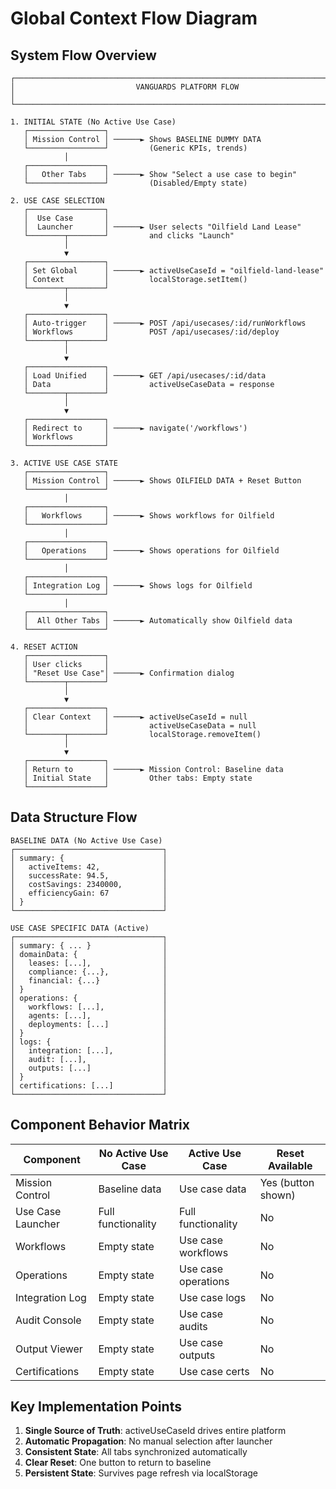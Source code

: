 # Global Context Flow Diagram

## System Flow Overview

```
┌─────────────────────────────────────────────────────────────────────────────┐
│                           VANGUARDS PLATFORM FLOW                            │
└─────────────────────────────────────────────────────────────────────────────┘

1. INITIAL STATE (No Active Use Case)
   ┌─────────────────┐
   │ Mission Control │ ──────► Shows BASELINE DUMMY DATA
   └─────────────────┘         (Generic KPIs, trends)
            │
   ┌─────────────────┐
   │   Other Tabs    │ ──────► Show "Select a use case to begin"
   └─────────────────┘         (Disabled/Empty state)

2. USE CASE SELECTION
   ┌─────────────────┐
   │  Use Case       │
   │  Launcher       │ ──────► User selects "Oilfield Land Lease"
   └────────┬────────┘         and clicks "Launch"
            │
            ▼
   ┌─────────────────┐
   │ Set Global      │ ──────► activeUseCaseId = "oilfield-land-lease"
   │ Context         │         localStorage.setItem()
   └────────┬────────┘
            │
            ▼
   ┌─────────────────┐
   │ Auto-trigger    │ ──────► POST /api/usecases/:id/runWorkflows
   │ Workflows       │         POST /api/usecases/:id/deploy
   └────────┬────────┘
            │
            ▼
   ┌─────────────────┐
   │ Load Unified    │ ──────► GET /api/usecases/:id/data
   │ Data            │         activeUseCaseData = response
   └────────┬────────┘
            │
            ▼
   ┌─────────────────┐
   │ Redirect to     │ ──────► navigate('/workflows')
   │ Workflows       │
   └─────────────────┘

3. ACTIVE USE CASE STATE
   ┌─────────────────┐
   │ Mission Control │ ──────► Shows OILFIELD DATA + Reset Button
   └─────────────────┘         
            │
   ┌─────────────────┐
   │   Workflows     │ ──────► Shows workflows for Oilfield
   └─────────────────┘         
            │
   ┌─────────────────┐
   │   Operations    │ ──────► Shows operations for Oilfield
   └─────────────────┘         
            │
   ┌─────────────────┐
   │ Integration Log │ ──────► Shows logs for Oilfield
   └─────────────────┘         
            │
   ┌─────────────────┐
   │  All Other Tabs │ ──────► Automatically show Oilfield data
   └─────────────────┘         

4. RESET ACTION
   ┌─────────────────┐
   │ User clicks     │
   │ "Reset Use Case"│ ──────► Confirmation dialog
   └────────┬────────┘         
            │
            ▼
   ┌─────────────────┐
   │ Clear Context   │ ──────► activeUseCaseId = null
   │                 │         activeUseCaseData = null
   └────────┬────────┘         localStorage.removeItem()
            │
            ▼
   ┌─────────────────┐
   │ Return to       │ ──────► Mission Control: Baseline data
   │ Initial State   │         Other tabs: Empty state
   └─────────────────┘
```

## Data Structure Flow

```
BASELINE DATA (No Active Use Case)
┌─────────────────────────────────┐
│ summary: {                      │
│   activeItems: 42,              │
│   successRate: 94.5,            │
│   costSavings: 2340000,         │
│   efficiencyGain: 67            │
│ }                               │
└─────────────────────────────────┘

USE CASE SPECIFIC DATA (Active)
┌─────────────────────────────────┐
│ summary: { ... }                │
│ domainData: {                   │
│   leases: [...],                │
│   compliance: {...},            │
│   financial: {...}              │
│ }                               │
│ operations: {                   │
│   workflows: [...],             │
│   agents: [...],                │
│   deployments: [...]            │
│ }                               │
│ logs: {                         │
│   integration: [...],           │
│   audit: [...],                 │
│   outputs: [...]                │
│ }                               │
│ certifications: [...]           │
└─────────────────────────────────┘
```

## Component Behavior Matrix

| Component | No Active Use Case | Active Use Case | Reset Available |
|-----------|-------------------|-----------------|-----------------|
| Mission Control | Baseline data | Use case data | Yes (button shown) |
| Use Case Launcher | Full functionality | Full functionality | No |
| Workflows | Empty state | Use case workflows | No |
| Operations | Empty state | Use case operations | No |
| Integration Log | Empty state | Use case logs | No |
| Audit Console | Empty state | Use case audits | No |
| Output Viewer | Empty state | Use case outputs | No |
| Certifications | Empty state | Use case certs | No |

## Key Implementation Points

1. **Single Source of Truth**: activeUseCaseId drives entire platform
2. **Automatic Propagation**: No manual selection after launcher
3. **Consistent State**: All tabs synchronized automatically
4. **Clear Reset**: One button to return to baseline
5. **Persistent State**: Survives page refresh via localStorage